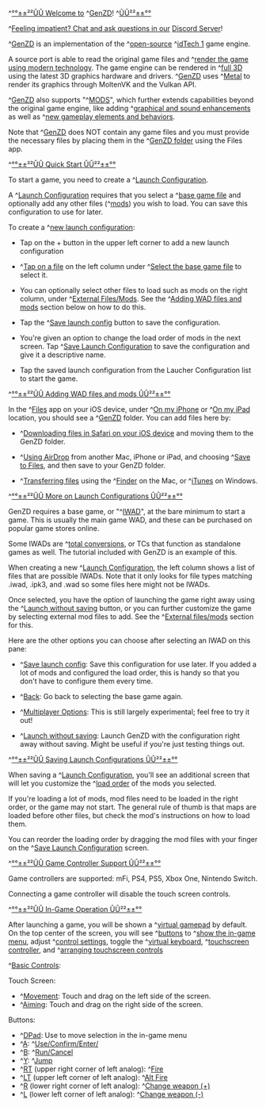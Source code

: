 ^[°°±±²²ÛÛ Welcome to](colored: 'cyan') ^[GenZD](colored: 'red')! ^[ÛÛ²²±±°°](colored: 'cyan')

^[Feeling impatient? Chat and ask questions in our](colored: 'yellow') [Discord Server](https://discord.gg/S4tVTNEmsj)!

^[GenZD](colored: 'white') is an implementation of the ^[open-source](colored: 'orange') ^[idTech 1](colored: 'white') game engine. 

A source port is able to read the original game files and ^[render the game using modern technology](colored: 'white'). The game engine can be rendered in ^[full 3D](colored: 'white') using the latest 3D graphics hardware and drivers. ^[GenZD](colored: 'white')  uses ^[Metal](colored: 'blue') to render its graphics through MoltenVK and the Vulkan API.

^[GenZD](colored: 'white') also supports "^[MODS](colored: 'orange')", which further extends capabilities beyond the original game engine, like adding ^[graphical and sound enhancements](colored: 'white') as well as ^[new gameplay elements and behaviors](colored: 'white'). 

Note that ^[GenZD](colored: 'white') does NOT contain any game files and you must provide the necessary files by placing them in the ^[GenZD folder](colored: 'yellow') using the Files app.

^[°°±±²²ÛÛ  Quick Start ÛÛ²²±±°°](colored: 'cyan')

To start a game, you need to create a ^[Launch Configuration](colored: 'white').

A ^[Launch Configuration](colored: 'white') requires that you select a ^[base game file](colored: 'white') and optionally add any other files (^[mods](colored: 'white')) you wish to load. You can save this configuration to use for later.

To create a ^[new launch configuration](colored: 'white'):

* Tap on the + button in the upper left corner to add a new launch configuration

* ^[Tap on a file](colored: 'white') on the left column under ^[Select the base game file](colored: 'yellow') to select it.

* You can optionally select other files to load such as mods on the right column, under ^[External Files/Mods](colored: 'yellow'). See the ^[Adding WAD files and mods](colored: 'cyan') section below on how to do this.

* Tap the ^[Save launch config](colored: 'yellow') button to save the configuration.

* You're given an option to change the load order of mods in the next screen. Tap ^[Save Launch Configuration](colored: 'yellow') to save the configuration and give it a descriptive name.
 
* Tap the saved launch configuration from the Laucher Configuration list to start the game.

^[°°±±²²ÛÛ Adding WAD files and mods ÛÛ²²±±°°](colored: 'cyan')

In the ^[Files](colored: 'yellow') app on your iOS device, under ^[On my iPhone](colored: 'yellow') or ^[On my iPad](colored: 'yellow') location, you should see a ^[GenZD](colored: 'yellow') folder. You can add files here by:

- ^[Downloading files in Safari on your iOS device](colored: 'white') and moving them to the GenZD folder.

- ^[Using AirDrop](colored: 'white') from another Mac, iPhone or iPad, and choosing ^[Save to Files](colored: 'yellow'), and then save to your GenZD folder.

- ^[Transferring files](colored: 'white') using the ^[Finder](colored: 'yellow') on the Mac, or ^[iTunes](colored: 'yellow') on Windows.

^[°°±±²²ÛÛ More on Launch Configurations ÛÛ²²±±°°](colored: 'cyan')

GenZD requires a base game, or "^[IWAD](colored: 'white')", at the bare minimum to start a game. This is usually the main game WAD, and these can be purchased on popular game stores online.

Some IWADs are ^[total conversions](colored: 'white'), or TCs that function as standalone games as well. The tutorial included with GenZD is an example of this.

When creating a new ^[Launch Configuration](colored: 'white'), the left column shows a list of files that are possible IWADs. Note that it only looks for file types matching .iwad, .ipk3, and .wad so some files here might not be IWADs.

Once selected, you have the option of launching the game right away using the ^[Launch without saving](colored: 'yellow') button, or you can further customize the game by selecting external mod files to add. See the ^[External files/mods](colored: 'yellow') section for this.

Here are the other options you can choose after selecting an IWAD on this pane:

- ^[Save launch config](colored: 'yellow'): Save this configuration for use later. If you added a lot of mods and configured the load order, this is handy so that you don't have to configure them every time.

- ^[Back](colored: 'yellow'): Go back to selecting the base game again.

- ^[Multiplayer Options](colored: 'yellow'): This is still largely experimental; feel free to try it out!

- ^[Launch without saving](colored: 'yellow'): Launch GenZD with the configuration right away without saving. Might be useful if you're just testing things out.
 
^[°°±±²²ÛÛ Saving Launch Configurations ÛÛ²²±±°°](colored: 'cyan')

When saving a ^[Launch Configuration](colored: 'white'), you'll see an additional screen that will let you customize the ^[load order](colored: 'white') of the mods you selected.

If you're loading a lot of mods, mod files need to be loaded in the right order, or the game may not start. The general rule of thumb is that maps are loaded before other files, but check the mod's instructions on how to load them.

You can reorder the loading order by dragging the mod files with your finger on the ^[Save Launch Configuration](colored: 'yellow') screen.

^[°°±±²²ÛÛ Game Controller Support ÛÛ²²±±°°](colored: 'cyan')

Game controllers are supported: mFi, PS4, PS5, Xbox One, Nintendo Switch.

Connecting a game controller will disable the touch screen controls.

^[°°±±²²ÛÛ In-Game Operation ÛÛ²²±±°°](colored: 'cyan')

After launching a game, you will be shown a ^[virtual gamepad](colored: 'yellow') by default. On the top center of the screen, you will see ^[buttons](colored: 'white') to ^[show the in-game menu](colored: 'yellow'), adjust ^[control settings](colored: 'yellow'), toggle the ^[virtual keyboard](colored: 'yellow'), ^[touchscreen controller](colored: 'yellow'), and ^[arranging touchscreen controls](colored: 'yellow')

^[Basic Controls](colored: 'white'):

Touch Screen:
- ^[Movement](colored: 'white'): Touch and drag on the left side of the screen.
- ^[Aiming](colored: 'white'): Touch and drag on the right side of the screen.

Buttons:
- ^[DPad](colored: 'white'): Use to move selection in the in-game menu
- ^[A](colored: 'white'): ^[Use/Confirm/Enter/](colored: 'yellow')
- ^[B](colored: 'white'): ^[Run/Cancel](colored: 'yellow')
- ^[Y](colored: 'white'): ^[Jump](colored: 'yellow')
- ^[RT](colored: 'white') (upper right corner of left analog): ^[Fire](colored: 'yellow')
- ^[LT](colored: 'white') (upper left corner of left analog): ^[Alt Fire](colored: 'yellow')
- ^[R](colored: 'white') (lower right corner of left analog): ^[Change weapon (+)](colored: 'yellow')
- ^[L](colored: 'white') (lower left corner of left analog): ^[Change weapon (-)](colored: 'yellow')

